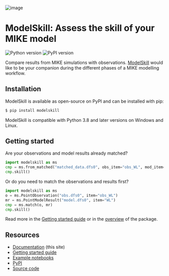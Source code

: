 ![image](https://raw.githubusercontent.com/DHI/modelskill/main/images/logo/modelskill.svg)


# ModelSkill: Assess the skill of your MIKE model
![Python version](https://img.shields.io/pypi/pyversions/modelskill.svg)
![PyPI version](https://badge.fury.io/py/modelskill.svg)
    
Compare results from MIKE simulations with observations.
[ModelSkill](https://github.com/DHI/modelskill) would like to be your
companion during the different phases of a MIKE modelling workflow.


## Installation

ModelSkill is available as open-source on PyPI and can be installed with pip:

```bash
$ pip install modelskill
```

ModelSkill is compatible with Python 3.8 and later versions on Windows and Linux.


## Getting started

Are your observations and model results already matched? 

```python
import modelskill as ms
cmp = ms.from_matched("matched_data.dfs0", obs_item="obs_WL", mod_item="WL")
cmp.skill()
```

Or do you need to match the observations and results first?

```python
import modelskill as ms
o = ms.PointObservation("obs.dfs0", item="obs_WL")
mr = ms.PointModelResult("model.dfs0", item="WL")
cmp = ms.match(o, mr)
cmp.skill()
```

Read more in the [Getting started guide](getting-started.md) or in the [overview](overview.md) of the package.


## Resources

- [Documentation](https://dhi.github.io/modelskill/) (this site)
- [Getting started guide](getting-started.md)
- [Example notebooks](https://nbviewer.jupyter.org/github/DHI/modelskill/tree/main/notebooks/)
- [PyPI](https://pypi.org/project/modelskill/)
- [Source code](https://github.com/DHI/modelskill/)

